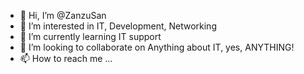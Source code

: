- 👋 Hi, I’m @ZanzuSan
- 👀 I’m interested in IT, Development, Networking
- 🌱 I’m currently learning IT support
- 💞️ I’m looking to collaborate on Anything about IT, yes, ANYTHING!
- 📫 How to reach me ...

<!---
ZanzuSan/ZanzuSan is a ✨ special ✨ repository because its `README.md` (this file) appears on your GitHub profile.
You can click the Preview link to take a look at your changes.
--->
